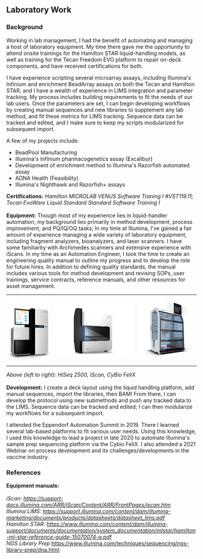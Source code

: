 ## Laboratory Work

### Background

Working in lab management, I had the benefit of automating and managing a host of laboratory equipment. My time there gave me the opportunity to attend onsite trainings for the Hamilton STAR liquid-handling models, as well as training for the Tecan Freedom EVO platform to repair on-deck components, and have received certifications for both. 

I have experience scripting several microarray assays, including Illumina's Infinium and enrichment BeadArray assays on both the Tecan and Hamilton STAR, and I have a wealth of experience in LIMS integration and parameter tracking. My process includes building requirements to fit the needs of our lab users. Once the parameters are set, I can begin developing workflows by creating manual sequences and new libraries to supplement any lab method, and fit these metrics for LIMS tracking. Sequence data can be tracked and edited, and I make sure to keep my scripts modularized for subsequent import. 

A few of my projects include:<br>
<ul>
  <li>BeadPool Manufacturing</li>
  <li>Illumina's Infinium pharmacogenetics assay (Excalibur)</li>
  <li>Development of enrichment method to Illumina's Razorfish automated assay</li>
  <li>ADNA Health (Feasibility)</li>
  <li>Illumina's Nighthawk and Razorfish+ assays</li>
</ul>

<b>Certifications:</b> <i>Hamilton MICROLAB VENUS Software Traning I #VST119.11; Tecan EvoWare Liquid Standard Standard Software Training I </i>
<br>
<br>
<b>Equipment:</b> Though most of my experience lies in liquid-handler automation, my background lies primarily in method development, process improvement, and PQ/IQ/OQ tasks; In my time at Illumina, I've gained a fair amount of experience managing a wide variety of laboratory equipment, including fragment analyzers, bioanalyzers, and laser scanners. I have some familiarity with Archimedes scanners and extensive experience with iScans. In my time as an Automation Engineer, I took the time to create an engineering quality manual to outline my progress and to develop the role for future hires. In addition to defining quality standards, the manual includes various tools for method development and revising SOPs, user trainings, service contracts, reference manuals, and other resources for asset management.
<br>
<table>
  <tr style="height:75%">
    <td><img src="./images/hiseq_2500.png" style="height:180px; width:220px"></td>
    <td><img src="./images/iscan.png" style="height:146px; width:425px"></td>
    <td><img src="./images/cybio.png" style="height:146px; width:300px"></td>
  </tr>
  </table>
 

<i> Above (left to right): HiSeq 2500, iScan, CyBio FeliX </i>
<br>
<br>
<b>Development:</b> I create a deck layout using the liquid handling platform, add manual sequences, import the libraries, then BAM! From there, I can develop the protocol using new submethods and push any tracked data to the LIMS. Sequence data can be tracked and edited; I can then modularize my workflows for a subsequent import.

I attended the Eppendorf Automation Summit in 2019. There I learned several lab-based platforms to fit various user needs. Using this knowledge, I used this knowledge to lead a project in late 2020 to automate Illumina's sample prep sequencing platform via the Cybio FeliX. I also attended a 2021 Webinar on process development and its challenges/developments in the vaccine industry.
<br>
### References
<b>Equipment manuals:</b><br>
<br>
<i>iScan:</i> <i>https://support-docs.illumina.com/ARR/iScan/Content/ARR/FrontPages/iscan.htm</i>
<br>
<i>Illumina LIMS:</i>  <i>https://support.illumina.com/content/dam/illumina-marketing/documents/products/datasheets/datasheet_lims.pdf</i>
<br>
<i>Hamilton STAR:</i>  <i>https://www.illumina.com/content/dam/illumina-support/documents/documentation/system_documentation/mlstar/hamilton-ml-star-reference-guide-15070074-a.pdf</i>
<br>
<i>NGS Library Prep</i> https://www.illumina.com/techniques/sequencing/ngs-library-prep/dna.html


